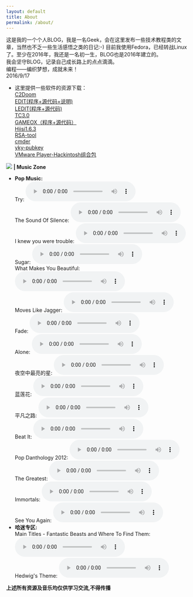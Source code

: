 ```yaml
---
layout: default
title: About
permalink: /about/
---
```

这是我的一个个人BLOG，我是一名Geek，会在这里发布一些技术教程类的文章，当然也不乏一些生活感悟之类的日记:-)
目前我使用Fedora，已经转战Linux了。至少在2016年，我还是一名初一生，BLOG也是2016年建立的。  
我会坚守BLOG，记录自己成长路上的点点滴滴。  
编程——编织梦想，成就未来！  
2016/9/17  
- 这里提供一些软件的资源下载：  
[C2Doom](/download/C2Doom.rar)  
[EDIT(程序+源代码+说明)](/download/EDIT.rar)  
[LEDIT(程序+源代码)](/download/LEDIT.zip)  
[TC3.0](/download/TC3.0.exe)  
[GAMEOX（程序+源代码）](/download/GAMEOX.zip)  
[Hiisi1.6.3](/download/Hiisi1.6.3.rar)  
[RSA-tool](/download/RSA-tool.zip)  
[cmder](/download/cmder_mini.zip)  
[yky-pubkey](/download/yky-pubkey.asc)  
[VMware Player-Hackintosh组合包](/download/WMware-Hackintosh.zip)  
       
![](/image/耳机图标.ico)  **| Music Zone**  
- **Pop Music:**  
Try: <audio src="/music/Try.mp3" controls="controls" loop="loop"></audio>  
The Sound Of Silence: <audio src="/music/The Sound Of Silence.mp3" controls="controls" loop="loop"></audio>  
I knew you were trouble: <audio src="/music/I knew you were trouble.mp3" controls="controls" loop="loop"></audio>  
Sugar: <audio src="/music/Sugar.mp3" controls="controls" loop="loop"></audio>  
What Makes You Beautiful: <audio src="/music/What Makes You Beautiful.mp3" controls="controls" loop="loop"></audio>  
Moves Like Jagger: <audio src="/music/Moves Like Jagger.mp3" controls="controls" loop="loop"></audio>  
Fade: <audio src="/music/Fade.mp3" controls="controls" loop="loop"></audio>  
Alone: <audio src="/music/Alone.mp3" controls="controls" loop="loop"></audio>  
夜空中最亮的星: <audio src="/music/夜空中最亮的星.mp3" controls="controls" loop="loop"></audio>  
蓝莲花: <audio src="/music/蓝莲花.mp3" controls="controls" loop="loop"></audio>  
平凡之路: <audio src="/music/平凡之路.mp3" controls="controls" loop="loop"></audio>  
Beat It: <audio src="/music/Beat It.mp3" controls="controls" loop="loop"></audio>  
Pop Danthology 2012: <audio src="/music/Pop Danthology 2012.mp3" controls="controls" loop="loop"></audio>  
The Greatest: <audio src="/music/The Greatest.mp3" controls="controls" loop="loop"></audio>  
Immortals: <audio src="/music/Immortals.mp3" controls="controls" loop="loop"></audio>  
See You Again: <audio src="/music/See You Again.mp3" controls="controls" loop="loop"></audio>  
- **哈迷专区:**  
Main Titles - Fantastic Beasts and Where To Find Them: <audio src="/music/Main Titles - Fantastic Beasts and Where To Find Them.mp3" controls="controls" loop="loop"></audio>  
Hedwig's Theme: <audio src="/music/Hedwig's Theme.mp3" controls="controls" loop="loop"></audio>  
  
  
  
  
**上述所有资源及音乐均仅供学习交流,不得传播**
